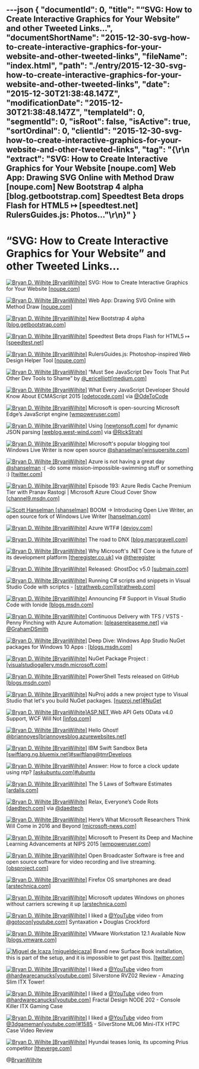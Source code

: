 ---json
{
  "documentId": 0,
  "title": "“SVG: How to Create Interactive Graphics for Your Website” and other Tweeted Links…",
  "documentShortName": "2015-12-30-svg-how-to-create-interactive-graphics-for-your-website-and-other-tweeted-links",
  "fileName": "index.html",
  "path": "./entry/2015-12-30-svg-how-to-create-interactive-graphics-for-your-website-and-other-tweeted-links",
  "date": "2015-12-30T21:38:48.147Z",
  "modificationDate": "2015-12-30T21:38:48.147Z",
  "templateId": 0,
  "segmentId": 0,
  "isRoot": false,
  "isActive": true,
  "sortOrdinal": 0,
  "clientId": "2015-12-30-svg-how-to-create-interactive-graphics-for-your-website-and-other-tweeted-links",
  "tag": "{\r\n  \"extract\": \"SVG: How to Create Interactive Graphics for Your Website [noupe.com]  Web App: Drawing SVG Online with Method Draw [noupe.com]  New Bootstrap 4 alpha [blog.getbootstrap.com]  Speedtest Beta drops Flash for HTML5 ↦ [speedtest.net]  RulersGuides.js: Photos...\"\r\n}"
}
---

# “SVG: How to Create Interactive Graphics for Your Website” and other Tweeted Links…

[<img alt="Bryan D. Wilhite [BryanWilhite]" src="https://songhay.blob.core.windows.net/shared-social-twitter/BryanWilhite.jpeg">](http://t.co/UNdqV0Z1zz "Bryan D. Wilhite [BryanWilhite]") SVG: How to Create Interactive Graphics for Your Website [[noupe.com]](http://www.noupe.com/design/svg-interactive-graphics-94162.html)

[<img alt="Bryan D. Wilhite [BryanWilhite]" src="https://songhay.blob.core.windows.net/shared-social-twitter/BryanWilhite.jpeg">](http://t.co/UNdqV0Z1zz "Bryan D. Wilhite [BryanWilhite]") Web App: Drawing SVG Online with Method Draw [[noupe.com]](http://www.noupe.com/design/svg-online-with-method-draw-94154.html)

[<img alt="Bryan D. Wilhite [BryanWilhite]" src="https://songhay.blob.core.windows.net/shared-social-twitter/BryanWilhite.jpeg">](http://t.co/UNdqV0Z1zz "Bryan D. Wilhite [BryanWilhite]") New Bootstrap 4 alpha [[blog.getbootstrap.com]](http://blog.getbootstrap.com/2015/12/08/bootstrap-4-alpha-2/)

[<img alt="Bryan D. Wilhite [BryanWilhite]" src="https://songhay.blob.core.windows.net/shared-social-twitter/BryanWilhite.jpeg">](http://t.co/UNdqV0Z1zz "Bryan D. Wilhite [BryanWilhite]") Speedtest Beta drops Flash for HTML5 ↦ [[speedtest.net]](http://www.speedtest.net)

[<img alt="Bryan D. Wilhite [BryanWilhite]" src="https://songhay.blob.core.windows.net/shared-social-twitter/BryanWilhite.jpeg">](http://t.co/UNdqV0Z1zz "Bryan D. Wilhite [BryanWilhite]") RulersGuides.js: Photoshop-inspired Web Design Helper Tool [[noupe.com]](http://www.noupe.com/design/rulersguides-js-photoshop-inspired-web-design-helper-tool-94116.html)

[<img alt="Bryan D. Wilhite [BryanWilhite]" src="https://songhay.blob.core.windows.net/shared-social-twitter/BryanWilhite.jpeg">](http://t.co/UNdqV0Z1zz "Bryan D. Wilhite [BryanWilhite]") “Must See JavaScript Dev Tools That Put Other Dev Tools to Shame” by [@_ericelliott](http://twitter.com/_ericelliott)[[medium.com]](https://medium.com/javascript-scene/must-see-javascript-dev-tools-that-put-other-dev-tools-to-shame-aca6d3e3d925#.kkhbrhstt)

[<img alt="Bryan D. Wilhite [BryanWilhite]" src="https://songhay.blob.core.windows.net/shared-social-twitter/BryanWilhite.jpeg">](http://t.co/UNdqV0Z1zz "Bryan D. Wilhite [BryanWilhite]") What Every JavaScript Developer Should Know About ECMAScript 2015 [[odetocode.com]](http://odetocode.com/blogs/scott/archive/2015/11/23/what-every-javascript-developer-should-know-about-ecmascript-2015.aspx) via [@OdeToCode](http://twitter.com/OdeToCode)

[<img alt="Bryan D. Wilhite [BryanWilhite]" src="https://songhay.blob.core.windows.net/shared-social-twitter/BryanWilhite.jpeg">](http://t.co/UNdqV0Z1zz "Bryan D. Wilhite [BryanWilhite]") Microsoft is open-sourcing Microsoft Edge’s JavaScript engine [[wmpoweruser.com]](http://wmpoweruser.com/microsoft-open-sourcing-microsoft-edges-javascript-engine/)

[<img alt="Bryan D. Wilhite [BryanWilhite]" src="https://songhay.blob.core.windows.net/shared-social-twitter/BryanWilhite.jpeg">](http://t.co/UNdqV0Z1zz "Bryan D. Wilhite [BryanWilhite]") Using [[newtonsoft.com]](http://www.newtonsoft.com/json) for dynamic JSON parsing [[weblog.west-wind.com]](http://weblog.west-wind.com/posts/2012/Aug/30/Using-JSONNET-for-dynamic-JSON-parsing) via [@RickStrahl](http://twitter.com/RickStrahl)

[<img alt="Bryan D. Wilhite [BryanWilhite]" src="https://songhay.blob.core.windows.net/shared-social-twitter/BryanWilhite.jpeg">](http://t.co/UNdqV0Z1zz "Bryan D. Wilhite [BryanWilhite]") Microsoft's popular blogging tool Windows Live Writer is now open source [@shanselman](http://twitter.com/shanselman)[[winsupersite.com]](http://winsupersite.com/microsoft/microsofts-popular-blogging-tool-windows-live-writer-now-open-source)

[<img alt="Bryan D. Wilhite [BryanWilhite]" src="https://songhay.blob.core.windows.net/shared-social-twitter/BryanWilhite.jpeg">](http://t.co/UNdqV0Z1zz "Bryan D. Wilhite [BryanWilhite]") Azure is not having a great day [@shanselman](http://twitter.com/shanselman) :( -do some mission-impossible-swimming stuff or something :) [[twitter.com]](https://twitter.com/BryanWilhite/status/674679713785184256/photo/1)

[<img alt="Bryan D. Wilhite [BryanWilhite]" src="https://songhay.blob.core.windows.net/shared-social-twitter/BryanWilhite.jpeg">](http://t.co/UNdqV0Z1zz "Bryan D. Wilhite [BryanWilhite]") Episode 193: Azure Redis Cache Premium Tier with Pranav Rastogi | Microsoft Azure Cloud Cover Show [[channel9.msdn.com]](https://channel9.msdn.com/Shows/Cloud+Cover/Episode-193-Azure-Redis-Cache-Premium-Tier-with-Pranav-Rastogi)

[<img alt="Scott Hanselman [shanselman]" src="https://songhay.blob.core.windows.net/shared-social-twitter/shanselman.jpeg">](https://t.co/KWE5X1BBOh "Scott Hanselman [shanselman]") BOOM -&gt; Introducing Open Live Writer, an open source fork of Windows Live Writer [[hanselman.com]](http://www.hanselman.com/blog/AnnouncingOpenLiveWriterAnOpenSourceForkOfWindowsLiveWriter.aspx)

[<img alt="Bryan D. Wilhite [BryanWilhite]" src="https://songhay.blob.core.windows.net/shared-social-twitter/BryanWilhite.jpeg">](http://t.co/UNdqV0Z1zz "Bryan D. Wilhite [BryanWilhite]") Azure WTF# [[devjoy.com]](http://www.devjoy.com/2015/12/azure-wtf/)

[<img alt="Bryan D. Wilhite [BryanWilhite]" src="https://songhay.blob.core.windows.net/shared-social-twitter/BryanWilhite.jpeg">](http://t.co/UNdqV0Z1zz "Bryan D. Wilhite [BryanWilhite]") The road to DNX [[blog.marcgravell.com]](http://blog.marcgravell.com/2015/11/the-road-to-dnx-part-1.html)

[<img alt="Bryan D. Wilhite [BryanWilhite]" src="https://songhay.blob.core.windows.net/shared-social-twitter/BryanWilhite.jpeg">](http://t.co/UNdqV0Z1zz "Bryan D. Wilhite [BryanWilhite]") Why Microsoft's .NET Core is the future of its development platform [[theregister.co.uk]](http://www.theregister.co.uk/2015/11/20/microsoft_net_core_development_platform_fork/) via [@theregister](http://twitter.com/theregister)

[<img alt="Bryan D. Wilhite [BryanWilhite]" src="https://songhay.blob.core.windows.net/shared-social-twitter/BryanWilhite.jpeg">](http://t.co/UNdqV0Z1zz "Bryan D. Wilhite [BryanWilhite]") Released: GhostDoc v5.0 [[submain.com]](http://submain.com/blog/ReleasedGhostDocV50.aspx)

[<img alt="Bryan D. Wilhite [BryanWilhite]" src="https://songhay.blob.core.windows.net/shared-social-twitter/BryanWilhite.jpeg">](http://t.co/UNdqV0Z1zz "Bryan D. Wilhite [BryanWilhite]") Running C# scripts and snippets in Visual Studio Code with scriptcs - [[strathweb.com]](http://www.strathweb.com/2015/11/running-c-scripts-and-snippets-in-visual-studio-code-with-scriptcs/)[[strathweb.com]](http://www.strathweb.com/2015/11/running-c-scripts-and-snippets-in-visual-studio-code-with-scriptcs/)

[<img alt="Bryan D. Wilhite [BryanWilhite]" src="https://songhay.blob.core.windows.net/shared-social-twitter/BryanWilhite.jpeg">](http://t.co/UNdqV0Z1zz "Bryan D. Wilhite [BryanWilhite]") Announcing F# Support in Visual Studio Code with Ionide [[blogs.msdn.com]](http://blogs.msdn.com/b/dotnet/archive/2015/12/03/guest-post-announcing-f-support-in-visual-studio-code-with-ionide.aspx)

[<img alt="Bryan D. Wilhite [BryanWilhite]" src="https://songhay.blob.core.windows.net/shared-social-twitter/BryanWilhite.jpeg">](http://t.co/UNdqV0Z1zz "Bryan D. Wilhite [BryanWilhite]") Continuous Delivery with TFS / VSTS - Penny Pinching with Azure Automation: [[pleasereleaseme.net]](http://pleasereleaseme.net/continuous-delivery-with-tfs-vsts-penny-pinching-with-azure-automation/) via [@GrahamDSmith](http://twitter.com/GrahamDSmith)

[<img alt="Bryan D. Wilhite [BryanWilhite]" src="https://songhay.blob.core.windows.net/shared-social-twitter/BryanWilhite.jpeg">](http://t.co/UNdqV0Z1zz "Bryan D. Wilhite [BryanWilhite]") Deep Dive: Windows App Studio NuGet packages for Windows 10 Apps : [[blogs.msdn.com]](http://blogs.msdn.com/b/windows_app_studio_news/archive/2015/11/25/deep-dive-windows-app-studio-nuget-packages-for-windows-10-apps.aspx)

[<img alt="Bryan D. Wilhite [BryanWilhite]" src="https://songhay.blob.core.windows.net/shared-social-twitter/BryanWilhite.jpeg">](http://t.co/UNdqV0Z1zz "Bryan D. Wilhite [BryanWilhite]") NuGet Package Project : [[visualstudiogallery.msdn.microsoft.com]](https://visualstudiogallery.msdn.microsoft.com/fbe9b9b8-34ae-47b5-a751-cb71a16f7e96)

[<img alt="Bryan D. Wilhite [BryanWilhite]" src="https://songhay.blob.core.windows.net/shared-social-twitter/BryanWilhite.jpeg">](http://t.co/UNdqV0Z1zz "Bryan D. Wilhite [BryanWilhite]") PowerShell Tests released on GitHub [[blogs.msdn.com]](http://blogs.msdn.com/b/powershell/archive/2015/12/07/powershell-tests-released-on-github.aspx)

[<img alt="Bryan D. Wilhite [BryanWilhite]" src="https://songhay.blob.core.windows.net/shared-social-twitter/BryanWilhite.jpeg">](http://t.co/UNdqV0Z1zz "Bryan D. Wilhite [BryanWilhite]") NuProj adds a new project type to Visual Studio that let's you build NuGet packages. [[nuproj.net]](http://nuproj.net/documentation/)[#NuGet](http://search.twitter.com/search?q=%23NuGet)

[<img alt="Bryan D. Wilhite [BryanWilhite]" src="https://songhay.blob.core.windows.net/shared-social-twitter/BryanWilhite.jpeg">](http://t.co/UNdqV0Z1zz "Bryan D. Wilhite [BryanWilhite]")[ASP.NET ](http://www.asp.net/) Web API Gets OData v4.0 Support, WCF Will Not [[infoq.com]](http://www.infoq.com/news/2014/03/asp-net-odata-4#.VmeMHIM1V5I.twitter)

[<img alt="Bryan D. Wilhite [BryanWilhite]" src="https://songhay.blob.core.windows.net/shared-social-twitter/BryanWilhite.jpeg">](http://t.co/UNdqV0Z1zz "Bryan D. Wilhite [BryanWilhite]") Hello Ghost! [@briannoyes](http://twitter.com/briannoyes)[[briannoyesblog.azurewebsites.net]](http://briannoyesblog.azurewebsites.net/2015/11/26/hello-ghost/)

[<img alt="Bryan D. Wilhite [BryanWilhite]" src="https://songhay.blob.core.windows.net/shared-social-twitter/BryanWilhite.jpeg">](http://t.co/UNdqV0Z1zz "Bryan D. Wilhite [BryanWilhite]") IBM Swift Sandbox Beta [[swiftlang.ng.bluemix.net]](http://swiftlang.ng.bluemix.net/#/repl)[#swiftlang](http://search.twitter.com/search?q=%23swiftlang)[@tmrDevelops](http://twitter.com/tmrDevelops)

[<img alt="Bryan D. Wilhite [BryanWilhite]" src="https://songhay.blob.core.windows.net/shared-social-twitter/BryanWilhite.jpeg">](http://t.co/UNdqV0Z1zz "Bryan D. Wilhite [BryanWilhite]") Answer: How to force a clock update using ntp? [[askubuntu.com]](http://askubuntu.com/questions/254826/how-to-force-a-clock-update-using-ntp/254846?stw=2#254846)[#ubuntu](http://search.twitter.com/search?q=%23ubuntu)

[<img alt="Bryan D. Wilhite [BryanWilhite]" src="https://songhay.blob.core.windows.net/shared-social-twitter/BryanWilhite.jpeg">](http://t.co/UNdqV0Z1zz "Bryan D. Wilhite [BryanWilhite]") The 5 Laws of Software Estimates [[ardalis.com]](http://ardalis.com/5-laws-of-software-estimates)

[<img alt="Bryan D. Wilhite [BryanWilhite]" src="https://songhay.blob.core.windows.net/shared-social-twitter/BryanWilhite.jpeg">](http://t.co/UNdqV0Z1zz "Bryan D. Wilhite [BryanWilhite]") Relax, Everyone’s Code Rots [[daedtech.com]](http://www.daedtech.com/relax-everyones-code-rots/) via [@daedtech](http://twitter.com/daedtech)

[<img alt="Bryan D. Wilhite [BryanWilhite]" src="https://songhay.blob.core.windows.net/shared-social-twitter/BryanWilhite.jpeg">](http://t.co/UNdqV0Z1zz "Bryan D. Wilhite [BryanWilhite]") Here’s What Microsoft Researchers Think Will Come in 2016 and Beyond [[microsoft-news.com]](http://microsoft-news.com/heres-microsoft-researchers-think-will-come-2016-beyond/)

[<img alt="Bryan D. Wilhite [BryanWilhite]" src="https://songhay.blob.core.windows.net/shared-social-twitter/BryanWilhite.jpeg">](http://t.co/UNdqV0Z1zz "Bryan D. Wilhite [BryanWilhite]") Microsoft to Present its Deep and Machine Learning Advancements at NIPS 2015 [[wmpoweruser.com]](http://wmpoweruser.com/microsoft-present-deep-machine-learning-advancements-nips-2015/)

[<img alt="Bryan D. Wilhite [BryanWilhite]" src="https://songhay.blob.core.windows.net/shared-social-twitter/BryanWilhite.jpeg">](http://t.co/UNdqV0Z1zz "Bryan D. Wilhite [BryanWilhite]") Open Broadcaster Software is free and open source software for video recording and live streaming. [[obsproject.com]](https://obsproject.com/index)

[<img alt="Bryan D. Wilhite [BryanWilhite]" src="https://songhay.blob.core.windows.net/shared-social-twitter/BryanWilhite.jpeg">](http://t.co/UNdqV0Z1zz "Bryan D. Wilhite [BryanWilhite]") Firefox OS smartphones are dead [[arstechnica.com]](http://arstechnica.com/gadgets/2015/12/firefox-os-smartphones-are-dead/)

[<img alt="Bryan D. Wilhite [BryanWilhite]" src="https://songhay.blob.core.windows.net/shared-social-twitter/BryanWilhite.jpeg">](http://t.co/UNdqV0Z1zz "Bryan D. Wilhite [BryanWilhite]") Microsoft updates Windows on phones without carriers screwing it up [[arstechnica.com]](http://arstechnica.com/information-technology/2015/12/microsoft-updates-windows-on-phones-without-carriers-screwing-it-up/)

[<img alt="Bryan D. Wilhite [BryanWilhite]" src="https://songhay.blob.core.windows.net/shared-social-twitter/BryanWilhite.jpeg">](http://t.co/UNdqV0Z1zz "Bryan D. Wilhite [BryanWilhite]") I liked a [@YouTube](http://twitter.com/YouTube) video from [@gotocon](http://twitter.com/gotocon)[[youtube.com]](https://www.youtube.com/watch?v=Nlqv6NtBXcA&feature=youtu.be&a) Syntaxation • Douglas Crockford

[<img alt="Bryan D. Wilhite [BryanWilhite]" src="https://songhay.blob.core.windows.net/shared-social-twitter/BryanWilhite.jpeg">](http://t.co/UNdqV0Z1zz "Bryan D. Wilhite [BryanWilhite]") VMware Workstation 12.1 Available Now [[blogs.vmware.com]](https://blogs.vmware.com/workstation/2015/12/vmware-workstation-12-1-available-now.html)

[<img alt="Miguel de Icaza [migueldeicaza]" src="https://songhay.blob.core.windows.net/shared-social-twitter/migueldeicaza.png">](http://t.co/Y2zRB337dJ "Miguel de Icaza [migueldeicaza]") Brand new Surface Book installation, this is part of the setup, and it is impossible to get past this. [[twitter.com]](https://twitter.com/migueldeicaza/status/682056725030113280/photo/1)

[<img alt="Bryan D. Wilhite [BryanWilhite]" src="https://songhay.blob.core.windows.net/shared-social-twitter/BryanWilhite.jpeg">](http://t.co/UNdqV0Z1zz "Bryan D. Wilhite [BryanWilhite]") I liked a [@YouTube](http://twitter.com/YouTube) video from [@hardwarecanucks](http://twitter.com/hardwarecanucks)[[youtube.com]](https://www.youtube.com/watch?v=OJHGVIZw9vs&feature=youtu.be&a) Silverstone RVZ02 Review - Amazing Slim ITX Tower!

[<img alt="Bryan D. Wilhite [BryanWilhite]" src="https://songhay.blob.core.windows.net/shared-social-twitter/BryanWilhite.jpeg">](http://t.co/UNdqV0Z1zz "Bryan D. Wilhite [BryanWilhite]") I liked a [@YouTube](http://twitter.com/YouTube) video from [@hardwarecanucks](http://twitter.com/hardwarecanucks)[[youtube.com]](https://www.youtube.com/watch?v=YsDW0Q9Jeas&feature=youtu.be&a) Fractal Design NODE 202 - Console Killer ITX Gaming Case

[<img alt="Bryan D. Wilhite [BryanWilhite]" src="https://songhay.blob.core.windows.net/shared-social-twitter/BryanWilhite.jpeg">](http://t.co/UNdqV0Z1zz "Bryan D. Wilhite [BryanWilhite]") I liked a [@YouTube](http://twitter.com/YouTube) video from [@3dgameman](http://twitter.com/3dgameman)[[youtube.com]](https://www.youtube.com/watch?v=KhK1-DXgmIw&feature=youtu.be&a)[#1585](http://search.twitter.com/search?q=%231585) - SilverStone ML06 Mini-ITX HTPC Case Video Review

[<img alt="Bryan D. Wilhite [BryanWilhite]" src="https://songhay.blob.core.windows.net/shared-social-twitter/BryanWilhite.jpeg">](http://t.co/UNdqV0Z1zz "Bryan D. Wilhite [BryanWilhite]") Hyundai teases Ioniq, its upcoming Prius competitor [[theverge.com]](http://www.theverge.com/2015/12/7/9865014/hyundai-ioniq-electric-ev-plug-in-hybrid)

@[BryanWilhite](https://twitter.com/BryanWilhite)
